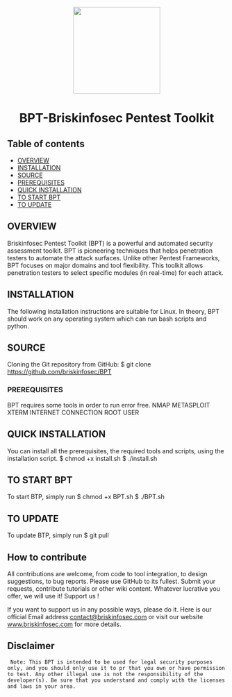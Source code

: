 <p align="center">
<img width="200" src="https://www.briskinfosec.com/themes/new_theme/user_template/images/resources/logo.png" /><br>
<h1 align="center"> BPT-Briskinfosec Pentest Toolkit
 </h1>
</p>


## Table of contents
- [OVERVIEW](#OVERVIEW)
- [INSTALLATION](#INSTALLATION)
- [SOURCE](#SOURCE)
- [PREREQUISITES](#PREREQUISITES)
- [QUICK INSTALLATION](#QUICK-INSTALLATION)
- [TO START BPT](#TO-START-BPT)
- [TO UPDATE](#TO-UPDATE)

## OVERVIEW
Briskinfosec Pentest Toolkit (BPT) is a powerful and automated security assessment toolkit. BPT is pioneering
techniques that helps penetration testers to automate the attack surfaces. Unlike other Pentest Frameworks, BPT
focuses on major domains and tool flexibility. This toolkit allows penetration testers to select specific modules (in
real-time) for each attack.

## INSTALLATION 

The following installation instructions are suitable for Linux. In theory, BPT should work on any operating system which
can run bash scripts and python.

## SOURCE
Cloning the Git repository from GitHub:
$ git clone https://github.com/briskinfosec/BPT

### PREREQUISITES 
BPT requires some tools in order to run error free.
NMAP
METASPLOIT
XTERM
INTERNET CONNECTION
ROOT USER

## QUICK INSTALLATION
You can install all the prerequisites, the required tools and scripts, using the installation script.
$ chmod +x install.sh
$ ./install.sh

## TO START BPT
To start BTP, simply run
$ chmod +x BPT.sh
$ ./BPT.sh

## TO UPDATE
To update BTP, simply run
$ git pull

## How to contribute

All contributions are welcome, from code to tool integration, to design suggestions, to bug reports. Please use GitHub to its fullest. Submit your requests, contribute tutorials or other wiki content. Whatever lucrative you offer, we will use it!
Support us !

If you want to support us in any possible ways, please do it. Here is our official Email address:contact@briskinfosec.com or visit our website www.briskinfosec.com for more details.
  
 ## Disclaimer
 
     Note: This BPT is intended to be used for legal security purposes only, and you should only use it to pr that you own or have permission to test. Any other illegal use is not the responsibility of the developer(s). Be sure that you understand and comply with the licenses and laws in your area.

